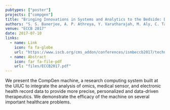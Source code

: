 ```yaml
---
pubtypes: ["poster"]
projects: ["compgen"]
title: "Bringing Innovations in Systems and Analytics to the Bedside: Design of the CompGen Machine"
authors: "S. S. Banerjee, A. P. Athreya, Y. Varatharajah, M. Aly, C. Tan, Z. Stephens, Z. Kalbarczyk, S. Lumetta, L. Wang, R. Weinshilboum, and R. K. Iyer"
venue: "ECCB 2017"
date: 2017-07-10
links:
  - name: Link
    icon: fa fa-globe
    url: "https://www.iscb.org/cms_addon/conferences/ismbeccb2017/technologytrack.php"
  - name: Abstract
    icon: far fa-file-pdf
    url: "files/ECCB2017.pdf"
---
```


We present the CompGen machine, a research computing system built at the UIUC to integrate the
analysis of omics, medical sensor, and electronic health record data to provide more precise,
personalized and data-driven therapeutics. We demonstrate the efficacy of the machine on several
important healthcare problems.
